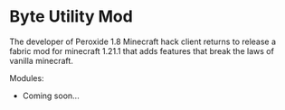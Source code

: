 
# Byte Utility Mod

The developer of Peroxide 1.8 Minecraft hack client returns to release a fabric mod for minecraft 1.21.1 that adds features that break the laws of vanilla minecraft.

Modules:
+ Coming soon...

